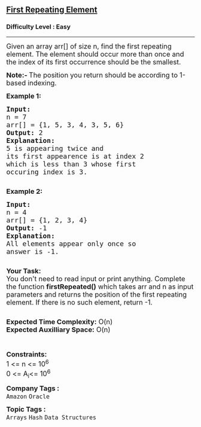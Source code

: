 <h2><a href="https://practice.geeksforgeeks.org/problems/first-repeating-element4018/1?page=3&category[]=Arrays&sortBy=submissions">First Repeating Element</a></h2><h3>Difficulty Level : Easy</h3><hr><div class="problems_problem_content__Xm_eO"><p><span style="font-size:18px">Given an array arr[] of size n, find the first repeating element. The element should occur more than once and the index of its first occurrence should be the smallest.</span></p>

<p><span style="font-size:18px"><strong>Note:- </strong>The position you return should be according to 1-based indexing.&nbsp;</span></p>

<p><strong><span style="font-size:18px">Example 1:</span></strong></p>

<pre><span style="font-size:18px"><strong>Input:</strong>
n = 7
arr[] = {1, 5, 3, 4, 3, 5, 6}
<strong>Output:</strong> 2
<strong>Explanation: </strong>
5 is appearing twice and 
its first appearence is at index 2 
which is less than 3 whose first 
occuring index is 3.</span></pre>

<p><br>
<span style="font-size:18px"><strong>Example 2:</strong></span></p>

<pre><span style="font-size:18px"><strong>Input:</strong>
n = 4
arr[] = {1, 2, 3, 4}
<strong>Output:</strong> -1
<strong>Explanation: </strong>
All elements appear only once so 
answer is -1.</span></pre>

<p><br>
<span style="font-size:18px"><strong>Your Task:</strong><br>
You don't need to read input or print anything. Complete the function <strong>firstRepeated()</strong> which takes arr and n&nbsp;as input parameters and returns the position of the first repeating element. If there is no such element, return -1.</span><br>
&nbsp;</p>

<p><span style="font-size:18px"><strong>Expected Time Complexity:</strong> O(n)<br>
<strong>Expected Auxilliary Space:</strong> O(n)</span></p>

<p>&nbsp;</p>

<p><span style="font-size:18px"><strong>Constraints:</strong><br>
1 &lt;= n &lt;= 10<sup>6</sup><br>
0 &lt;= A<sub>i</sub>&lt;= 10<sup>6</sup></span></p>
</div><p><span style=font-size:18px><strong>Company Tags : </strong><br><code>Amazon</code>&nbsp;<code>Oracle</code>&nbsp;<br><p><span style=font-size:18px><strong>Topic Tags : </strong><br><code>Arrays</code>&nbsp;<code>Hash</code>&nbsp;<code>Data Structures</code>&nbsp;